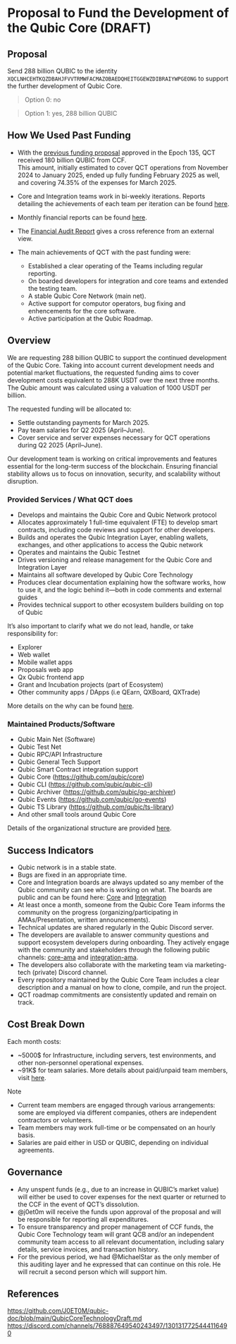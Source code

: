 # Proposal to Fund the Development of the Qubic Core (DRAFT)

## Proposal
Send 288 billion QUBIC to the identity `XQCLNHCEHTKQZDBAHJFVVTRMWFACMAZOBAEDQHEITGGEWZDIBRAIYWPGEONG` to support the further development of Qubic Core.

> Option 0: no

> Option 1: yes, 288 billion QUBIC


## How We Used Past Funding

- With the [previous funding proposal](https://github.com/qubic/proposal/blob/b4de3432f4ee6c9b77b0b551badbd8debefcfaeb/CCF-Funding-Requests/2024-11-14-tech-funding.md) approved in the Epoch 135, QCT received 180 billion QUBIC from CCF. </br>This amount, initially estimated to cover QCT operations from November 2024 to January 2025, ended up fully funding February 2025 as well, and covering 74.35% of the expenses for March 2025.

- Core and Integration teams work in bi-weekly iterations. Reports detailing the achievements of each team per iteration can be found [here](https://github.com/qubic/qct/blob/main/iterations/iteration-log.md).

- Monthly financial reports can be found [here](https://github.com/qubic/qct/tree/financial-2025/financial-reports).

- The [Financial Audit Report](https://docs.google.com/spreadsheets/d/1iJZQynlU8j0ujhj8hBrvkH19eFCT7JloSUPbZMjwPaY) gives a cross reference from an external view.

- The main achievements of QCT with the past funding were:
  - Established a clear operating of the Teams including regular reporting.
  - On boarded developers for integration and core teams and extended the testing team.
  - A stable Qubic Core Network (main net).
  - Active support for computor operators, bug fixing and enhencements for the core software.
  - Active participation at the Qubic Roadmap.

## Overview

We are requesting 288 billion QUBIC to support the continued development of the Qubic Core.
Taking into account current development needs and potential market fluctuations, the requested funding aims to cover development costs equivalent to 288K USDT over the next three months.
The Qubic amount was calculated using a valuation of 1000 USDT per billion.

The requested funding will be allocated to:
- Settle outstanding payments for March 2025.
- Pay team salaries for Q2 2025 (April–June).
- Cover service and server expenses necessary for QCT operations during Q2 2025 (April–June).

Our development team is working on critical improvements and features essential for the long-term success of the blockchain.
Ensuring financial stability allows us to focus on innovation, security, and scalability without disruption.

### Provided Services / What QCT does
- Develops and maintains the Qubic Core and Qubic Network protocol
- Allocates approximately 1 full-time equivalent (FTE) to develop smart contracts, including code reviews and support for other developers.
- Builds and operates the Qubic Integration Layer, enabling wallets, exchanges, and other applications to access the Qubic network
- Operates and maintains the Qubic Testnet
- Drives versioning and release management for the Qubic Core and Integration Layer
- Maintains all software developed by Qubic Core Technology
- Produces clear documentation explaining how the software works, how to use it, and the logic behind it—both in code comments and external guides
- Provides technical support to other ecosystem builders building on top of Qubic

It’s also important to clarify what we do not lead, handle, or take responsibility for:
- Explorer
- Web wallet
- Mobile wallet apps
- Proposals web app
- Qx Qubic frontend app 
- Grant and Incubation projects (part of Ecosystem)
- Other community apps / DApps (i.e QEarn, QXBoard, QXTrade)</br>
  
More details on the why can be found [here](https://github.com/J0ET0M/qubic-doc/blob/main/QubicCoreTechnologyDraft.md#why-should-client-be-organized-as-products).

### Maintained Products/Software
- Qubic Main Net (Software)
- Qubic Test Net
- Qubic RPC/API Infrastructure
- Qubic General Tech Support
- Qubic Smart Contract integration support
- Qubic Core (https://github.com/qubic/core)
- Qubic CLI (https://github.com/qubic/qubic-cli)
- Qubic Archiver (https://github.com/qubic/go-archiver)
- Qubic Events (https://github.com/qubic/go-events)
- Qubic TS Library (https://github.com/qubic/ts-library)
- And other small tools around Qubic Core

Details of the organizational structure are provided [here](https://github.com/J0ET0M/qubic-doc/blob/main/QubicCoreTechnologyDraft.md).

## Success Indicators
- Qubic network is in a stable state.
- Bugs are fixed in an appropriate time.
- Core and Integration boards are always updated so any member of the Qubic community can see who is working on what. The boards are public and can be found here: [Core](https://github.com/orgs/qubic/projects/1) and [Integration](https://github.com/orgs/qubic/projects/21/views/1)
- At least once a month, someone from the Qubic Core Team informs the community on the progress (organizing/participating in AMAs/Presentation, written announcements).
- Technical updates are shared regularly in the Qubic Discord server.
- The developers are available to answer community questions and support ecosystem developers during onboarding. They actively engage with the community and stakeholders through the following public channels: [core-ama](https://discord.com/channels/1243503949013717063/1267841365425786881) and [integration-ama](https://discord.com/channels/1243503949013717063/1278229593647484939).
- The developers also collaborate with the marketing team via marketing-tech (private) Discord channel.
- Every repository maintained by the Qubic Core Team includes a clear description and a manual on how to clone, compile, and run the project.
- QCT roadmap commitments are consistently updated and remain on track.

## Cost Break Down
Each month costs:
- ~5000$ for Infrastructure, including servers, test environments, and other non-personnel operational expenses.
- ~91K$ for team salaries. More details about paid/unpaid team members, visit [here](https://github.com/qubic/qct/tree/financial-2025/org-reports).

>[!NOTE] 
> - Current team members are engaged through various arrangements: some are employed via different companies, others are independent contractors or volunteers.</br>
> - Team members may work full-time or be compensated on an hourly basis.</br>
> - Salaries are paid either in USD or QUBIC, depending on individual agreements.</br>

## Governance
- Any unspent funds (e.g., due to an increase in QUBIC’s market value) will either be used to cover expenses for the next quarter or returned to the CCF in the event of QCT’s dissolution.
- @j0et0m will receive the funds upon approval of the proposal and will be responsible for reporting all expenditures.
- To ensure transparency and proper management of CCF funds, the Qubic Core Technology team will grant QCB and/or an independent community team access to all relevant documentation, including salary details, service invoices, and transaction history.
- For the previous period, we had @MichaelStar as the only member of this auditing layer and he expressed that can continue on this role. He will recruit a second person which will support him.

## References
https://github.com/J0ET0M/qubic-doc/blob/main/QubicCoreTechnologyDraft.md
https://discord.com/channels/768887649540243497/1301317725444116490
